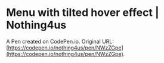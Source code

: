 #  Menu with tilted hover effect | Nothing4us

A Pen created on CodePen.io. Original URL: [https://codepen.io/nothing4us/pen/NWzZGpe](https://codepen.io/nothing4us/pen/NWzZGpe).

